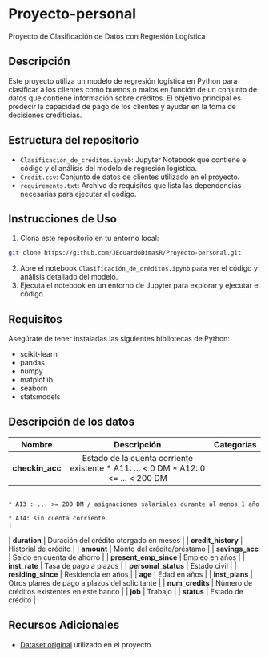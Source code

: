 # Proyecto-personal
Proyecto de Clasificación de Datos con Regresión Logística 

## Descripción
Este proyecto utiliza un modelo de regresión logística en Python para clasificar a los clientes como buenos o malos en función de un conjunto de datos que contiene información sobre créditos. El objetivo
principal es predecir la capacidad de pago de los clientes y ayudar en la toma de decisiones crediticias.

## Estructura del repositorio
- `Clasificación_de_créditos.ipynb`: Jupyter Notebook que contiene el código y el análisis del modelo de regresión logística.
- `Credit.csv`: Conjunto de datos de clientes utilizado en el proyecto.
- `requirements.txt`: Archivo de requisitos que lista las dependencias necesarias para ejecutar el código.

## Instrucciones de Uso
1. Clona este repositorio en tu entorno local:

```bash
git clone https://github.com/JEduardoDimasR/Proyecto-personal.git
```
2. Abre el notebook `Clasificación_de_créditos.ipynb` para ver el código y análisis detallado del modelo.
3. Ejecuta el notebook en un entorno de Jupyter para explorar y ejecutar el código.

## Requisitos
Asegúrate de tener instaladas las siguientes bibliotecas de Python:
- scikit-learn
- pandas
- numpy
- matplotlib
- seaborn
- statsmodels

## Descripción de los datos

| **Nombre**          | **Descripción**                                                 | **Categorías**                                                          |
| :----------------: | :--------------------------------------------------------------: | :---------------------------------------------------------------------: |
| **checkin_acc**    | Estado de la cuenta corriente existente                           * A11: ... < 0 DM * A12: 0 <= ... < 200 DM
                                                                                        * A13 : ... >= 200 DM / asignaciones salariales durante al menos 1 año
                                                                                          * A14: sin cuenta corriente                                              |
| **duration**       | Duración del crédito otorgado en meses                           |
| **credit_history** | Historial de crédito                                           |
| **amount**         | Monto del crédito/préstamo                                     |
| **savings_acc**    | Saldo en cuenta de ahorro                                      |
| **present_emp_since** | Empleo en años                                        |
| **inst_rate**      | Tasa de pago a plazos                                          |
| **personal_status** | Estado civil                                           |
| **residing_since** | Residencia en años                                           |
| **age**            | Edad en años                                                  |
| **inst_plans**     | Otros planes de pago a plazos del solicitante                   |
| **num_credits**    | Número de créditos existentes en este banco                    |
| **job**            | Trabajo                                                      |
| **status**         | Estado de crédito                                             |



## Recursos Adicionales
- [Dataset original](https://archive.ics.uci.edu/dataset/144/statlog+german+credit+data) utilizado en el proyecto.

     


